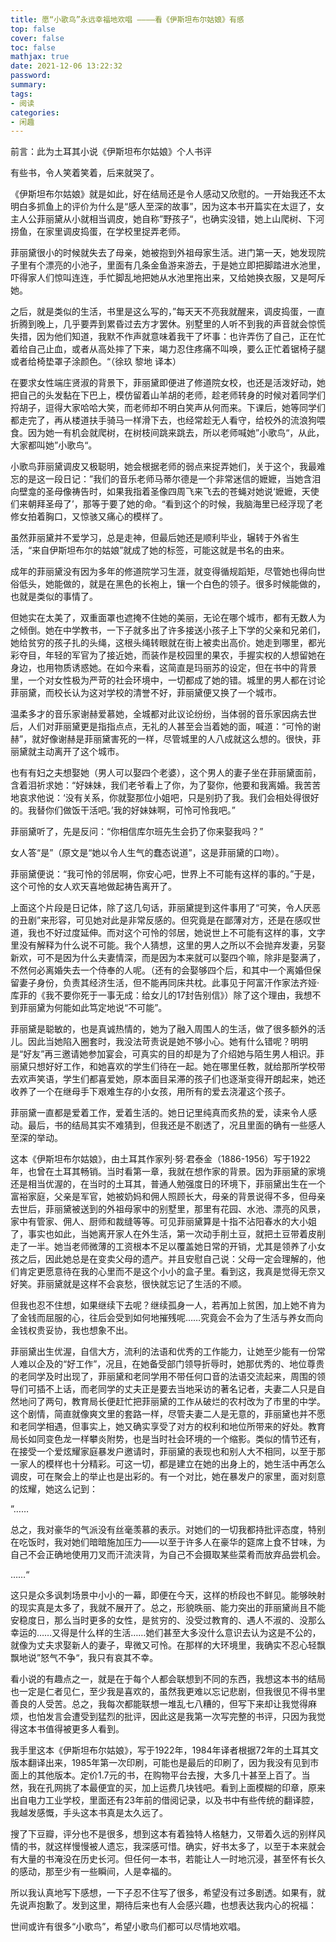 ```yaml
---
title: 愿“小歌鸟”永远幸福地欢唱 ————看《伊斯坦布尔姑娘》有感
top: false
cover: false
toc: false
mathjax: true
date: 2021-12-06 13:22:32
password:
summary:
tags:
- 阅读
categories:
- 闲趣
---
```


前言：此为土耳其小说《伊斯坦布尔姑娘》个人书评

<!-- more -->

有些书，令人笑着笑着，后来就哭了。

《伊斯坦布尔姑娘》就是如此，好在结局还是令人感动又欣慰的。一开始我还不太明白多抓鱼上的评价为什么是“感人至深的故事”，因为这本书开篇实在太逗了，女主人公菲丽黛从小就相当调皮，她自称”野孩子“，也确实没错，她上山爬树、下河捞鱼，在家里调皮捣蛋，在学校里捉弄老师。

菲丽黛很小的时候就失去了母亲，她被抱到外祖母家生活。进门第一天，她发现院子里有个漂亮的小池子，里面有几条金鱼游来游去，于是她立即把脚踏进水池里，吓得家人们惊叫连连，手忙脚乱地把她从水池里拖出来，又给她换衣服，又是呵斥她。

之后，就是类似的生活，书里是这么写的，”每天天不亮我就醒来，调皮捣蛋，一直折腾到晚上，几乎要弄到累昏过去方才罢休。别墅里的人听不到我的声音就会惊慌失措，因为他们知道，我默不作声就意味着我干了坏事：也许弄伤了自己，正在忙着给自己止血，或者从高处摔了下来，竭力忍住疼痛不叫唤，要么正忙着锯椅子腿或者给椅垫罩子涂颜色。“（徐玖 黎地 译本）

在要求女性端庄贤淑的背景下，菲丽黛即便进了修道院女校，也还是活泼好动，她把自己的头发黏在下巴上，模仿留着山羊胡的老师，趁老师转身的时候对着同学们捋胡子，逗得大家哈哈大笑，而老师却不明白笑声从何而来。下课后，她等同学们都走完了，再从楼道扶手骑马一样滑下去，也经常趁无人看守，给校外的流浪狗喂食。因为她一有机会就爬树，在树枝间跳来跳去，所以老师喊她”小歌鸟“，从此，大家都叫她”小歌鸟“。

小歌鸟菲丽黛调皮又极聪明，她会根据老师的弱点来捉弄她们，关于这个，我最难忘的是这一段日记：”我们的音乐老师马蒂尔德是一个非常迷信的嬷嬷，当她含泪向壁龛的圣母像祷告时，如果我指着圣像四周飞来飞去的苍蝇对她说‘嬷嬷，天使们来朝拜圣母了’，那等于要了她的命。“看到这个的时候，我脑海里已经浮现了老修女拍着胸口，又惊骇又痛心的模样了。



虽然菲丽黛并不爱学习，总是走神，但最后她还是顺利毕业，辗转于外省生活，“来自伊斯坦布尔的姑娘”就成了她的标签，可能这就是书名的由来。

成年的菲丽黛没有因为多年的修道院学习生涯，就变得循规蹈矩，尽管她也得向世俗低头，她能做的，就是在黑色的长袍上，镶一个白色的领子。很多时候能做的，也就是类似的事情了。

但她实在太美了，双重面罩也遮掩不住她的美丽，无论在哪个城市，都有无数人为之倾倒。她在中学教书，一下子就多出了许多接送小孩子上下学的父亲和兄弟们，她给贫穷的孩子扎的头绳，这根头绳转眼就在街上被卖出高价。她走到哪里，都光彩夺目，年轻的军官为了接近她，而装作是校园里的果农，手握实权的人想留她在身边，也用物质诱惑她。在如今来看，这简直是玛丽苏的设定，但在书中的背景里，一个对女性极为严苛的社会环境中，一切都成了她的错。城里的男人都在讨论菲丽黛，而校长认为这对学校的清誉不好，菲丽黛便又换了一个城市。

温柔多才的音乐家谢赫爱慕她，全城都对此议论纷纷，当体弱的音乐家因病去世后，人们对菲丽黛更是指指点点，无礼的人甚至会当着她的面，喊道：“可怜的谢赫”，就好像谢赫是菲丽黛害死的一样，尽管城里的人八成就这么想的。很快，菲丽黛就主动离开了这个城市。

也有有妇之夫想娶她（男人可以娶四个老婆），这个男人的妻子坐在菲丽黛面前，含着泪祈求她：“好妹妹，我们老爷看上了你，为了娶你，他要和我离婚。我苦苦地哀求他说：‘没有关系，你就娶那位小姐吧，只是别扔了我。我们会相处得很好的。我替你们做饭干活吧。’我的好妹妹啊，可怜可怜我吧。”

菲丽黛听了，先是反问：“你相信库尔班先生会扔了你来娶我吗？”

女人答“是”（原文是“她以令人生气的蠢态说道”，这是菲丽黛的口吻）。

菲丽黛便说：“我可怜的邻居啊，你安心吧，世界上不可能有这样的事的。”于是，这个可怜的女人欢天喜地做起祷告离开了。

上面这个片段是日记体，除了这几句话，菲丽黛提到这件事用了“可笑，令人厌恶的丑剧”来形容，可见她对此是非常反感的。但究竟是在鄙薄对方，还是在感叹世道，我也不好过度延伸。而对这个可怜的邻居，她说世上不可能有这样的事，文字里没有解释为什么说不可能。我个人猜想，这里的男人之所以不会抛弃发妻，另娶新欢，可不是因为什么夫妻情深，而是因为本来就可以娶四个嘛，除非是娶满了，不然何必离婚失去一个侍奉的人呢。（还有的会娶够四个后，和其中一个离婚但保留妻子身份，负责其经济生活，但不能再同床共枕。此事见于阿富汗作家法齐娅·库菲的《我不要你死于一事无成：给女儿的17封告别信》）除了这个理由，我想不到菲丽黛为何能如此笃定地说“不可能”。

菲丽黛是聪敏的，也是真诚热情的，她为了融入周围人的生活，做了很多额外的活儿。因此当她陷入圈套时，我没法苛责说是她不够小心。她有什么错呢？明明是“好友”再三邀请她参加宴会，可真实的目的却是为了介绍她与陌生男人相识。菲丽黛只想好好工作，和她喜欢的学生们待在一起。她在哪里任教，就给那所学校带去欢声笑语，学生们都喜爱她，原本面目呆滞的孩子们也逐渐变得开朗起来，她还收养了一个在继母手下艰难生存的小女孩，用所有的爱去浇灌这个孩子。

菲丽黛一直都是爱着工作，爱着生活的。她日记里纯真而炙热的爱，读来令人感动。最后，书的结局其实不难猜到，但我还是不剧透了，况且里面的确有一些感人至深的举动。

这本《伊斯坦布尔姑娘》，由土耳其作家列·努·君泰金（1886-1956）写于1922年，也曾在土耳其畅销。当时看第一章，我就在想作家的背景。因为菲丽黛的家境还是相当优渥的，在当时的土耳其，普通人勉强度日的环境下，菲丽黛出生在一个富裕家庭，父亲是军官，她被奶妈和佣人照顾长大，母亲的背景说得不多，但母亲去世后，菲丽黛被送到的外祖母家中的别墅里，那里有花园、水池、漂亮的风景，家中有管家、佣人、厨师和裁缝等等。可见菲丽黛算是十指不沾阳春水的大小姐了，事实也如此，当她离开家人在外生活，第一次动手削土豆，就把土豆带着皮削走了一半。她当老师微薄的工资根本不足以覆盖她日常的开销，尤其是领养了小女孩之后，因此她总是在变卖父母的遗产。并且安慰自己说：父母一定会理解的，他们肯定更愿意待在我的心里而不是这个小小的盒子里。看到这，我真是觉得无奈又好笑。菲丽黛就是这样不会哀愁，很快就忘记了生活的不顺。

但我也忍不住想，如果继续下去呢？继续孤身一人，若再加上贫困，加上她不肯为了金钱而屈服的心，往后会受到如何地摧残呢……究竟会不会为了生活与养女而向金钱权贵妥协，我也想象不出。

菲丽黛出生优渥，自信大方，流利的法语和优秀的工作能力，让她至少能有一份常人难以企及的“好工作”，况且，在她备受部门领导折辱时，她那优秀的、地位尊贵的老同学及时出现了，菲丽黛和老同学用不带任何口音的法语交流起来，周围的领导们可插不上话，而老同学的丈夫正是要去当地采访的著名记者，夫妻二人只是自然地问了两句，教育局长便赶忙把菲丽黛的工作从破烂的农村改为了市里的中学。这个剧情，简直就像爽文里的套路一样，尽管夫妻二人是无意的，菲丽黛也并不愿和老同学相遇，但事实上，她又确实享受了对方的权利和地位所带来的好处。教育局长如同变色龙一样攀炎附势，也是当时社会环境的一个缩影。类似的情节还有，在接受一个爱炫耀家庭暴发户邀请时，菲丽黛的表现也和别人大不相同，以至于那一家人的模样也十分精彩。可这一切，都是建立在她的出身上的，她生活中再怎么调皮，可在聚会上的举止也是出彩的。有一个对比，她在暴发户的家里，面对刻意的炫耀，她这么记到：

”……

总之，我对豪华的气派没有丝毫羡慕的表示。对她们的一切我都持批评态度，特别在吃饭时，我对她们暗暗施加压力——以至于许多人在豪华的筵席上食不甘味，为自己不会正确地使用刀叉而汗流浃背，为自己不会摄取某些菜肴而放弃品尝机会。

……“

这只是众多讽刺场景中小小的一幕，即便在今天，这样的桥段也不鲜见。能够映射的现实真是太多了，我就不展开了。总之，形貌昳丽、能力突出的菲丽黛尚且不能安稳度日，那么当时更多的女性，是贫穷的、没受过教育的、遇人不淑的、没那么幸运的……又得是什么样的生活……她们甚至大多没什么意识去认为这是不公的，就像为丈夫求娶新人的妻子，卑微又可怜。在那样的大环境里，我确实不忍心轻飘飘地说”怒气不争“，我只有哀其不幸。

看小说的有趣点之一，就是在于每个人都会联想到不同的东西，我想这本书的结局也一定是仁者见仁，至少我是喜欢的，虽然我更难以忘记悲剧，但我很见不得书里善良的人受苦。总之，我每次都能联想一堆乱七八糟的，但写下来却让我觉得麻烦，也怕发言会遭受到猛烈的批评，因此这是我第一次写完整的书评，只因为我觉得这本书值得被更多人看到。

我手里这本《伊斯坦布尔姑娘》，写于1922年，1984年译者根据72年的土耳其文版本翻译出来，1985年第一次印刷，可能也是最后的印刷了，因为我没有见到市面上的其他版本。定价1.7元的书，在购物平台去搜，大多几十甚至上百了。当然，我在孔网挑了本最便宜的买，加上运费几块钱吧。看到上面模糊的印章，原来出自电力工业学校，里面还有23年前的借阅记录，以及书中有些传统的翻译腔，我越发感慨，手头这本书真是太久远了。

搜了下豆瓣，评分也不是很多，想到这本有着独特人格魅力，又带着久远的别样风情的书，就这样慢慢被人遗忘，我深感可惜。确实，好书太多了，以至于本来就会有大量的书淹没在历史长河。但任何一本书，若能让人一时地沉浸，甚至怀有长久的感动，那至少有一些瞬间，人是幸福的。

所以我认真地写下感想，一下子忍不住写了很多，希望没有过多剧透。如果有，就先说声抱歉了。发到这里，期待后来也有人会感兴趣，也想表达我内心的祝福：

世间或许有很多“小歌鸟”，希望小歌鸟们都可以尽情地欢唱。
